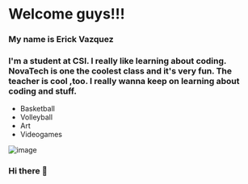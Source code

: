 # Welcome guys!!!
### My name is Erick Vazquez
### I'm a student at CSI. I really like learning about coding. NovaTech is one the coolest class and it's very fun. The teacher is cool ,too. I really wanna keep on learning about coding and stuff.
* Basketball
* Volleyball
* Art
* Videogames

![image](https://user-images.githubusercontent.com/93532955/139692266-92511476-54f9-411c-98a0-abb13d5c1c83.jpeg)
### Hi there 👋

<!--
**CSI-Erick![IMG_3212]
k-Vazquez/CSI-Erick-Vazquez** is a ✨ _special_ ✨ repository because its `README.md` (this file) appears on your GitHub profile.

Here are some ideas to get you started:

- 🔭 I’m currently working on nothing right now
- 🌱 I’m currently learning to code
- 👯 I’m looking to collaborate on nothing
- 🤔 I’m looking for help with ...
- 💬 Ask me about basketball
- 📫 How to reach me: mesasage
- 😄 Pronouns: ...
- ⚡ Fun fact: ...
-->
